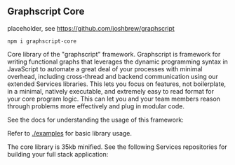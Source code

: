 ## Graphscript Core

placeholder, see https://github.com/joshbrew/graphscript

`npm i graphscript-core`

Core library of the "graphscript" framework. Graphscript is framework for writing functional graphs that leverages the dynamic programming syntax in JavaScript to automate a great deal of your processes with minimal overhead, including cross-thread and backend communication using our extended Services libraries. This lets you focus on features, not boilerplate, in a minimal, natively executable, and extremely easy to read format for your core program logic. This can let you and your team members reason through problems more effectively and plug in modular code. 

See the docs for understanding the usage of this framework:

Refer to [./examples](`./examples`) for basic library usage.

The core library is 35kb minified. See the following Services repositories for building your full stack application:

